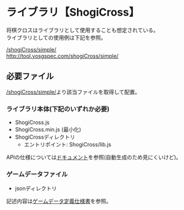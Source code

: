 # ライブラリ【ShogiCross】
将棋クロスはライブラリとして使用することも想定されている。  
ライブラリとしての使用例は下記を参照。

[/shogiCross/simple/](/shogiCross/simple/)  
http://tool.yosgspec.com/shogiCross/simple/  

## 必要ファイル
[/shogiCross/simple/](/shogiCross/simple/)より該当ファイルを取得して配置。

### ライブラリ本体(下記のいずれか必要)
* ShogiCross.js
* ShogiCross.min.js (最小化)
* ShogiCrossディレクトリ
  * エントリポイント: ShogiCross/lib.js

APIの仕様については[ドキュメント](http://tool.yosgspec.com/shogiCross/doc/api/)を参照(自動生成のため見にくいけど)。

### ゲームデータファイル
* jsonディレクトリ

記述内容は[ゲームデータ定義仕様書](/doc/json/README.md)を参照。

